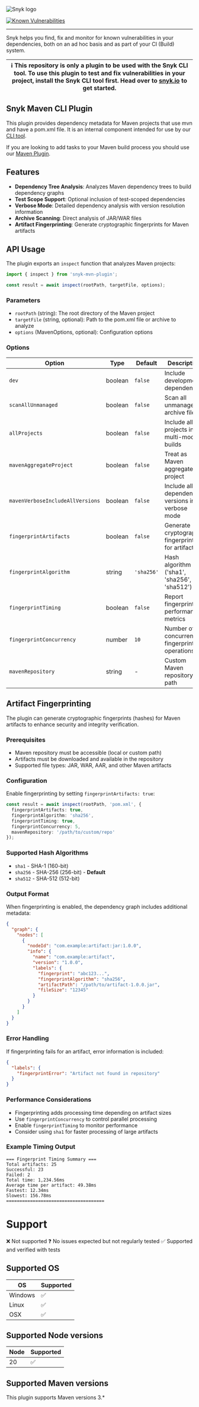 ![Snyk logo](https://snyk.io/style/asset/logo/snyk-print.svg)

[![Known Vulnerabilities](https://snyk.io/test/github/snyk/snyk-mvn-plugin/badge.svg?targetFile=package.json)](https://snyk.io/test/github/snyk/snyk-mvn-plugin?targetFile=package.json)

---

Snyk helps you find, fix and monitor for known vulnerabilities in your dependencies, both on an ad hoc basis and as part of your CI (Build) system.

| :information_source: This repository is only a plugin to be used with the Snyk CLI tool. To use this plugin to test and fix vulnerabilities in your project, install the Snyk CLI tool first. Head over to [snyk.io](https://github.com/snyk/snyk) to get started. |
| ------------------------------------------------------------------------------------------------------------------------------------------------------------------------------------------------------------------------------------------------------------------ |

## Snyk Maven CLI Plugin

This plugin provides dependency metadata for Maven projects that use mvn and have a pom.xml file. It is an internal component intended for use by our [CLI tool](https://github.com/snyk/snyk).

If you are looking to add tasks to your Maven build process you should use our [Maven Plugin](https://github.com/snyk/snyk-maven-plugin).

## Features

- **Dependency Tree Analysis**: Analyzes Maven dependency trees to build dependency graphs
- **Test Scope Support**: Optional inclusion of test-scoped dependencies
- **Verbose Mode**: Detailed dependency analysis with version resolution information
- **Archive Scanning**: Direct analysis of JAR/WAR files
- **Artifact Fingerprinting**: Generate cryptographic fingerprints for Maven artifacts

## API Usage

The plugin exports an `inspect` function that analyzes Maven projects:

```typescript
import { inspect } from 'snyk-mvn-plugin';

const result = await inspect(rootPath, targetFile, options);
```

### Parameters

- `rootPath` (string): The root directory of the Maven project
- `targetFile` (string, optional): Path to the pom.xml file or archive to analyze
- `options` (MavenOptions, optional): Configuration options

### Options

| Option | Type | Default | Description |
|--------|------|---------|-------------|
| `dev` | boolean | `false` | Include development dependencies |
| `scanAllUnmanaged` | boolean | `false` | Scan all unmanaged archive files |
| `allProjects` | boolean | `false` | Include all projects in multi-module builds |
| `mavenAggregateProject` | boolean | `false` | Treat as Maven aggregate project |
| `mavenVerboseIncludeAllVersions` | boolean | `false` | Include all dependency versions in verbose mode |
| `fingerprintArtifacts` | boolean | `false` | Generate cryptographic fingerprints for artifacts |
| `fingerprintAlgorithm` | string | `'sha256'` | Hash algorithm ('sha1', 'sha256', 'sha512') |
| `fingerprintTiming` | boolean | `false` | Report fingerprinting performance metrics |
| `fingerprintConcurrency` | number | `10` | Number of concurrent fingerprinting operations |
| `mavenRepository` | string | - | Custom Maven repository path |

## Artifact Fingerprinting

The plugin can generate cryptographic fingerprints (hashes) for Maven artifacts to enhance security and integrity verification.

### Prerequisites

- Maven repository must be accessible (local or custom path)
- Artifacts must be downloaded and available in the repository
- Supported file types: JAR, WAR, AAR, and other Maven artifacts

### Configuration

Enable fingerprinting by setting `fingerprintArtifacts: true`:

```typescript
const result = await inspect(rootPath, 'pom.xml', {
  fingerprintArtifacts: true,
  fingerprintAlgorithm: 'sha256',
  fingerprintTiming: true,
  fingerprintConcurrency: 5,
  mavenRepository: '/path/to/custom/repo'
});
```

### Supported Hash Algorithms

- `sha1` - SHA-1 (160-bit)
- `sha256` - SHA-256 (256-bit) - **Default**
- `sha512` - SHA-512 (512-bit)

### Output Format

When fingerprinting is enabled, the dependency graph includes additional metadata:

```json
{
  "graph": {
    "nodes": [
      {
        "nodeId": "com.example:artifact:jar:1.0.0",
        "info": {
          "name": "com.example:artifact",
          "version": "1.0.0",
          "labels": {
            "fingerprint": "abc123...",
            "fingerprintAlgorithm": "sha256",
            "artifactPath": "/path/to/artifact-1.0.0.jar",
            "fileSize": "12345"
          }
        }
      }
    ]
  }
}
```

### Error Handling

If fingerprinting fails for an artifact, error information is included:

```json
{
  "labels": {
    "fingerprintError": "Artifact not found in repository"
  }
}
```

### Performance Considerations

- Fingerprinting adds processing time depending on artifact sizes
- Use `fingerprintConcurrency` to control parallel processing
- Enable `fingerprintTiming` to monitor performance
- Consider using `sha1` for faster processing of large artifacts

### Example Timing Output

```
=== Fingerprint Timing Summary ===
Total artifacts: 25
Successful: 23
Failed: 2
Total time: 1,234.56ms
Average time per artifact: 49.38ms
Fastest: 12.34ms
Slowest: 156.78ms
=====================================
```

# Support

❌ Not supported
❓ No issues expected but not regularly tested
✅ Supported and verified with tests

## Supported OS

| OS      | Supported |
| ------- | --------- |
| Windows | ✅        |
| Linux   | ✅        |
| OSX     | ️✅       |

## Supported Node versions

| Node | Supported |
|------| --------- |
| 20   | ✅        |

## Supported Maven versions

This plugin supports Maven versions 3.\*

